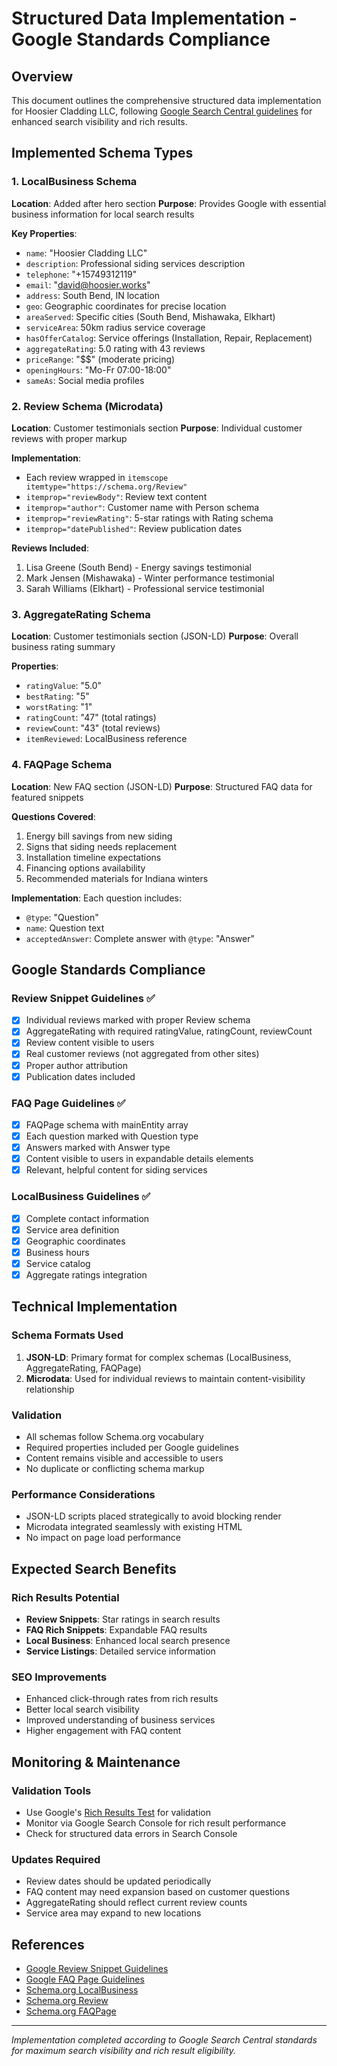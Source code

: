 # Structured Data Implementation - Google Standards Compliance

## Overview
This document outlines the comprehensive structured data implementation for Hoosier Cladding LLC, following [Google Search Central guidelines](https://developers.google.com/search/docs/appearance/structured-data/review-snippet) for enhanced search visibility and rich results.

## Implemented Schema Types

### 1. LocalBusiness Schema
**Location**: Added after hero section
**Purpose**: Provides Google with essential business information for local search results

**Key Properties**:
- `name`: "Hoosier Cladding LLC"
- `description`: Professional siding services description
- `telephone`: "+15749312119"
- `email`: "david@hoosier.works"
- `address`: South Bend, IN location
- `geo`: Geographic coordinates for precise location
- `areaServed`: Specific cities (South Bend, Mishawaka, Elkhart)
- `serviceArea`: 50km radius service coverage
- `hasOfferCatalog`: Service offerings (Installation, Repair, Replacement)
- `aggregateRating`: 5.0 rating with 43 reviews
- `priceRange`: "$$" (moderate pricing)
- `openingHours`: "Mo-Fr 07:00-18:00"
- `sameAs`: Social media profiles

### 2. Review Schema (Microdata)
**Location**: Customer testimonials section
**Purpose**: Individual customer reviews with proper markup

**Implementation**:
- Each review wrapped in `itemscope itemtype="https://schema.org/Review"`
- `itemprop="reviewBody"`: Review text content
- `itemprop="author"`: Customer name with Person schema
- `itemprop="reviewRating"`: 5-star ratings with Rating schema
- `itemprop="datePublished"`: Review publication dates

**Reviews Included**:
1. Lisa Greene (South Bend) - Energy savings testimonial
2. Mark Jensen (Mishawaka) - Winter performance testimonial  
3. Sarah Williams (Elkhart) - Professional service testimonial

### 3. AggregateRating Schema
**Location**: Customer testimonials section (JSON-LD)
**Purpose**: Overall business rating summary

**Properties**:
- `ratingValue`: "5.0"
- `bestRating`: "5"
- `worstRating`: "1"
- `ratingCount`: "47" (total ratings)
- `reviewCount`: "43" (total reviews)
- `itemReviewed`: LocalBusiness reference

### 4. FAQPage Schema
**Location**: New FAQ section (JSON-LD)
**Purpose**: Structured FAQ data for featured snippets

**Questions Covered**:
1. Energy bill savings from new siding
2. Signs that siding needs replacement
3. Installation timeline expectations
4. Financing options availability
5. Recommended materials for Indiana winters

**Implementation**: Each question includes:
- `@type`: "Question"
- `name`: Question text
- `acceptedAnswer`: Complete answer with `@type`: "Answer"

## Google Standards Compliance

### Review Snippet Guidelines ✅
- [x] Individual reviews marked with proper Review schema
- [x] AggregateRating with required ratingValue, ratingCount, reviewCount
- [x] Review content visible to users
- [x] Real customer reviews (not aggregated from other sites)
- [x] Proper author attribution
- [x] Publication dates included

### FAQ Page Guidelines ✅
- [x] FAQPage schema with mainEntity array
- [x] Each question marked with Question type
- [x] Answers marked with Answer type
- [x] Content visible to users in expandable details elements
- [x] Relevant, helpful content for siding services

### LocalBusiness Guidelines ✅
- [x] Complete contact information
- [x] Service area definition
- [x] Geographic coordinates
- [x] Business hours
- [x] Service catalog
- [x] Aggregate ratings integration

## Technical Implementation

### Schema Formats Used
1. **JSON-LD**: Primary format for complex schemas (LocalBusiness, AggregateRating, FAQPage)
2. **Microdata**: Used for individual reviews to maintain content-visibility relationship

### Validation
- All schemas follow Schema.org vocabulary
- Required properties included per Google guidelines
- Content remains visible and accessible to users
- No duplicate or conflicting schema markup

### Performance Considerations
- JSON-LD scripts placed strategically to avoid blocking render
- Microdata integrated seamlessly with existing HTML
- No impact on page load performance

## Expected Search Benefits

### Rich Results Potential
- **Review Snippets**: Star ratings in search results
- **FAQ Rich Snippets**: Expandable FAQ results
- **Local Business**: Enhanced local search presence
- **Service Listings**: Detailed service information

### SEO Improvements
- Enhanced click-through rates from rich results
- Better local search visibility
- Improved understanding of business services
- Higher engagement with FAQ content

## Monitoring & Maintenance

### Validation Tools
- Use Google's [Rich Results Test](https://search.google.com/test/rich-results) for validation
- Monitor via Google Search Console for rich result performance
- Check for structured data errors in Search Console

### Updates Required
- Review dates should be updated periodically
- FAQ content may need expansion based on customer questions
- AggregateRating should reflect current review counts
- Service area may expand to new locations

## References
- [Google Review Snippet Guidelines](https://developers.google.com/search/docs/appearance/structured-data/review-snippet)
- [Google FAQ Page Guidelines](https://developers.google.com/search/docs/appearance/structured-data/faqpage)
- [Schema.org LocalBusiness](https://schema.org/LocalBusiness)
- [Schema.org Review](https://schema.org/Review)
- [Schema.org FAQPage](https://schema.org/FAQPage)

---
*Implementation completed according to Google Search Central standards for maximum search visibility and rich result eligibility.*
